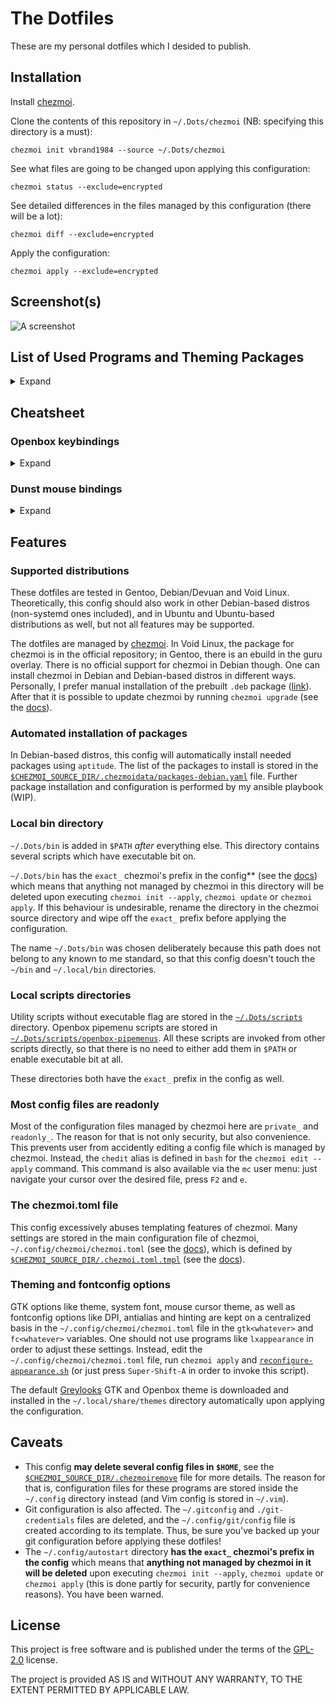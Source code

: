 # The Dotfiles

These are my personal dotfiles which I desided to publish.

## Installation

Install [chezmoi](https://www.chezmoi.io/install/).

Clone the contents of this repository in `~/.Dots/chezmoi` (NB: specifying this directory is a must):

```
chezmoi init vbrand1984 --source ~/.Dots/chezmoi
```

See what files are going to be changed upon applying this configuration:

```
chezmoi status --exclude=encrypted
```

See detailed differences in the files managed by this configuration (there will be a lot):

```
chezmoi diff --exclude=encrypted
```

Apply the configuration:

```
chezmoi apply --exclude=encrypted
```

## Screenshot(s)

![A screenshot](../assets/screenshots/screenshot01-gentoo.png?raw=true)

## List of Used Programs and Theming Packages

<details>
  <summary>Expand</summary>

<table>
    <tr><th colspan="2">Applications and utilities</th></tr>
    <tr><td>Dotfiles manager</td><td><a href="https://www.chezmoi.io/">chezmoi</a></td></tr>
    <tr><td>Window manager</td><td><a href="https://github.com/danakj/openbox">Openbox</a></td></tr>
    <tr><td>Panel</td><td><a href="https://github.com/o9000/tint2">Tint2</a></td></tr>
    <tr><td>X Compositor</td><td><a href="https://github.com/yshui/picom">picom</a></td></tr>
    <tr><td>Wallpaper manager</td><td><a href="https://github.com/l3ib/nitrogen">nitrogen</a></td></tr>
    <tr><td>System monitor</td><td><a href="https://github.com/brndnmtthws/conky">Conky</a></td></tr>
    <tr><td>Openbox menus</td><td><a href="https://github.com/trizen/obmenu-generator">obmenu-generator</a></td></tr>
    <tr><td>Application launcher</td><td><a href="https://github.com/davatorium/rofi">rofi</a></td></tr>
    <tr><td>Text processors</td><td><a href="https://github.com/vim/vim">Vim</a>, <a href="https://www.gnu.org/software/emacs/">Emacs</a></td></tr>
    <tr><td>Terminal emulator</td><td><a href="https://github.com/lxde/lxterminal">LXTerminal</a>, <a href="https://github.com/alacritty/alacritty">Alacritty</a></td></tr>
    <tr><td>File managers</td><td><a href="https://midnight-commander.org/">mc</a>, <a href="https://github.com/lxde/pcmanfm">PCManFM</a> or <a href="https://github.com/mate-desktop/caja">caja</a></td></tr>
    <tr><td>Sound volume</td><td><a href="https://github.com/Maato/volumeicon">volumeicon</a></td></tr>
    <tr><td>Clipboard manager</td><td><a href="https://github.com/CristianHenzel/ClipIt">ClipIt</a></td></tr>
    <tr><td>Screensaver</td><td><a href="https://www.jwz.org/xscreensaver/">XScreensaver</a></td></tr>
    <tr><td>X settings daemon</td><td><a href="https://codeberg.org/derat/xsettingsd">XSettingsD</a></td></tr>
    <tr><td>Calendar</td><td><a href="https://github.com/dmedvinsky/gsimplecal">Gsimplecal</a></td></tr>
    <tr><td>Screenshots</td><td><a href="https://github.com/dreamer/scrot">Scrot</a></td></tr>
    <tr><td>Miscellania</td><td><a href="https://codeberg.org/WhyNotHugo/caffeine-ng">Caffeine-ng</a>, <a href="https://github.com/jonls/redshift">Redshift</a></td></tr>
    <tr><th colspan="2">Theming</th></tr>
    <tr><td>GTK and Openbox theme</td><td><a href="https://github.com/vbrand1984/greylooks">Greylooks</a></td></tr>
    <tr><td>Icons</td><td><a href="https://github.com/PapirusDevelopmentTeam/papirus-icon-theme">Papirus-Light</a></td></tr>
    <tr><td>Mouse cursor</td><td>DMZ-White a.k.a. Vanilla-DMZ</td></tr>
    <tr><td>System font</td><td>Roboto Regular 11</td></tr>
    <tr><td>Monospace font</td><td>JetBrains Mono Medium</td></tr>
    <tr><td>Other fonts used</td><td>Ubuntu, DejaVu</td></tr>
</table>

</details>

## Cheatsheet

### Openbox keybindings

<details>
  <summary>Expand</summary>

<table>
    <tr>
        <th colspan="2">Application launchers</th>
    </tr>
    <tr><td>Super-Ctrl-B</td><td>Web Browser</td></tr>
    <tr><td>Super-Ctrl-C</td><td>LibreOffice Calc</td></tr>
    <tr><td>Super-Ctrl-E</td><td>Emacs client</td></tr>
    <tr><td>Super-Ctrl-F</td><td>File manager</td></tr>
    <tr><td>Super-Ctrl-I</td><td>LibreOffice Impress</td></tr>
    <tr><td>Super-Ctrl-O</td><td>Obconf</td></tr>
    <tr><td>Super-Ctrl-P</td><td>Pavucontrol</td></tr>
    <tr><td>Super-Ctrl-Q</td><td>Qalculate!</td></tr>
    <tr><td>Super-Ctrl-R</td><td>Tor Browser launcher</td></tr>
    <tr><td>Super-Ctrl-S</td><td>OBS-Studio</td></tr>
    <tr><td>Super-Ctrl-T</td><td>Terminal emulator</td></tr>
    <tr><td>Super-Ctrl-W</td><td>LibreOffice Writer</td></tr>
    <tr><td>Ctrl-Alt-Del</td><td>System monitor</td></tr>
    <tr>
        <th colspan="2">rofi</th>
    </tr>
    <tr><td>Super-Enter</td><td>run module (run a command)</td></tr>
    <tr><td>Super-Shift-Enter</td><td>drun module (run desktop application)</td></tr>
    <tr><td>Super-F1</td><td>calc module (not working in Debian-based installs)</td></tr>
    <tr><td>Super-Tab</td><td>window switching module</td></tr>
    <tr>
        <th colspan="2">Screenshots</th>
    </tr>
    <tr><td>PrtScr</td><td>Take a screenshot (fullscreen)</td></tr>
    <tr><td>Alt-PrtScr</td><td>Screenshot of the current window</td></tr>
    <tr><td>Ctrl-PrtScr</td><td>Screenshot of selection</td></tr>
    <tr><td>Super-PrtScr</td><td>Fullscreen screenshot with a 5 sec delay</td></tr>
    <tr><td>Super-Alt-PrtScr</td><td>Screenshot of the current window with a 5 sec delay</td></tr>
    <tr>
        <th colspan="2">Inherent Openbox stuff</th>
    </tr>
    <tr><td>Super-Shift-A</td><td>Reconfigure whole appearance</td></tr>
    <tr><td>Super-Shift-C</td><td>Reconfigure Openbox</td></tr>
    <tr><td>Super-Esc</td><td>Show Openbox menu</td></tr>
    <tr><td>Super-D</td><td>Show/hide desktop</td></tr>
    <tr>
        <th colspan="2">Session management</th>
    </tr>
    <tr><td>Super-Ctrl-L</td><td>Lock screen</td></tr>
    <tr><td>Super-Ctrl-Esc</td><td>Shutdown dialogue</td></tr>
    <tr><td>Super-Shift-Esc</td><td>Exit Openbox</td></tr>
    <tr>
        <th colspan="2">Navigating between desktops</th>
    </tr>
    <tr><td>Super-[1..4]</td><td>Go to desktop 1, 2, 3 or 4</td></tr>
    <tr><td>Super-Ctrl-Left</td><td>Go to the desktop to the left</td></tr>
    <tr><td>Super-Ctrl-Right</td><td>Go to the desktop to the right</td></tr>
    <tr><td>Super-Ctrl-Up</td><td>Go to the desktop above</td></tr>
    <tr><td>Super-Ctrl-Down</td><td>Go to the desktop below</td></tr>
    <tr>
        <th colspan="2">Moving windows between desktops</th>
    </tr>
    <tr><td>Super-Shift-[1..4]</td><td>Move current window to desktop 1, 2, 3 or 4</td></tr>
    <tr><td>Super-Shift-Left</td><td>Move current window to the desktop to the left</td></tr>
    <tr><td>Super-Shift-Right</td><td>Move current window to the desktop to the right</td></tr>
    <tr><td>Super-Shift-Up</td><td>Move current window to the desktop above</td></tr>
    <tr><td>Super-Shift-Down</td><td>Move current window to the desktop below</td></tr>
    <tr>
        <th colspan="2">Window handling</th>
    </tr>
    <tr><td>Alt-F4, Super-Q</td><td>Close current window</td></tr>
    <tr><td>Alt-Esc</td><td>Drown the window into the bottom of the stack</td></tr>
    <tr><td>Alt-Space</td><td>Show window&#39;s context menu</td></tr>
    <tr><td>Super-F</td><td>Toggle fullscreen</td></tr>
    <tr><td>Super-I</td><td>Iconify current window</td></tr>
    <tr><td>Super-M</td><td>Toggle maximize</td></tr>
    <tr><td>Super-O</td><td>Toggle omnipresent</td></tr>
    <tr><td>Alt-Tab</td><td>Switch to the next window</td></tr>
    <tr><td>Ctrl-Alt-Tab</td><td>Switch to the previous window</td></tr>
    <tr>
        <th colspan="2">(Semi)-Tiling</th>
    </tr>
    <tr><td>Super-Left</td><td>Shift current window to the left half of the screen</td></tr>
    <tr><td>Super-Right</td><td>Shift current window to the right half of the screen</td></tr>
    <tr><td>Super-Up</td><td>Shift current window to the top half of the screen</td></tr>
    <tr><td>Super-Down</td><td>Shift current window to the bottom half of the screen</td></tr>
    <tr><td>Super-Home</td><td>Shift current window to the upper-left corner of the screen</td></tr>
    <tr><td>Super-PageUp</td><td>Shift current window to the upper-right corner of the screen</td></tr>
    <tr><td>Super-PageDown</td><td>Shift current window to the bottom-right corner of the screen</td></tr>
    <tr><td>Super-End</td><td>Shift current window to the bottom-left corner of the screen</td></tr>
</table>

</details>

### Dunst mouse bindings

<details>
  <summary>Expand</summary>

* Left click: Close current notification.
* Right click: Close all notifications.
* Middle click: Open context menu.

</details>

## Features

### Supported distributions
These dotfiles are tested in Gentoo, Debian/Devuan and Void Linux. Theoretically, this config should also work in other Debian-based distros (non-systemd ones included), and in Ubuntu and Ubuntu-based distributions as well, but not all features may be supported.

The dotfiles are managed by [chezmoi](https://www.chezmoi.io/). In Void Linux, the package for chezmoi is in the official repository; in Gentoo, there is an ebuild in the guru overlay. There is no official support for chezmoi in Debian though. One can install chezmoi in Debian and Debian-based distros in different ways. Personally, I prefer manual installation of the prebuilt `.deb` package ([link](https://www.chezmoi.io/install/#download-a-pre-built-linux-package)). After that it is possible to update chezmoi by running `chezmoi upgrade` (see the [docs](https://www.chezmoi.io/reference/commands/upgrade/)).  

### Automated installation of packages
In Debian-based distros, this config will automatically install needed packages using `aptitude`. The list of the packages to install is stored in the [`$CHEZMOI_SOURCE_DIR/.chezmoidata/packages-debian.yaml`](home/.chezmoidata/packages-deb.yaml) file. Further package installation and configuration is performed by my ansible playbook (WIP).

### Local bin directory
`~/.Dots/bin` is added in `$PATH` _after_ everything else. This directory contains several scripts which have executable bit on.

`~/.Dots/bin` has the `exact_` chezmoi's prefix in the config** (see the [docs](https://www.chezmoi.io/reference/source-state-attributes/)) which means that anything not managed by chezmoi in this directory will be deleted upon executing `chezmoi init --apply`, `chezmoi update` or `chezmoi apply`. If this behaviour is undesirable, rename the directory in the chezmoi source directory and wipe off the `exact_` prefix before applying the configuration.

The name `~/.Dots/bin` was chosen deliberately because this path does not belong to any known to me standard, so that this config doesn't touch the `~/bin` and `~/.local/bin` directories.

### Local scripts directories
Utility scripts without executable flag are stored in the [`~/.Dots/scripts`](home/exact_private_dot_Dots/exact_private_dot_scripts) directory. Openbox pipemenu scripts are stored in [`~/.Dots/scripts/openbox-pipemenus`](home/exact_private_dot_Dots/exact_private_dot_scripts/exact_private_openbox-menus). All these scripts are invoked from other scripts directly, so that there is no need to either add them in `$PATH` or enable executable bit at all.

These directories both have the `exact_` prefix in the config as well.

### Most config files are readonly
Most of the configuration files managed by chezmoi here are `private_` and `readonly_`. The reason for that is not only security, but also convenience. This prevents user from accidently editing a config file which is managed by chezmoi. Instead, the `chedit` alias is defined in `bash` for the `chezmoi edit --apply` command. This command is also available via the `mc` user menu: just navigate your cursor over the desired file, press `F2` and `e`.

### The chezmoi.toml file
This config excessively abuses templating features of chezmoi. Many settings are stored in the main configuration file of chezmoi, `~/.config/chezmoi/chezmoi.toml` (see the [docs](https://www.chezmoi.io/reference/configuration-file/)), which is defined by [`$CHEZMOI_SOURCE_DIR/.chezmoi.toml.tmpl`](home/.chezmoi.toml.tmpl) (see the [docs](https://www.chezmoi.io/reference/special-files-and-directories/chezmoi-format-tmpl/)).

### Theming and fontconfig options
GTK options like theme, system font, mouse cursor theme, as well as fontconfig options like DPI, antialias and hinting are kept on a centralized basis in the `~/.config/chezmoi/chezmoi.toml` file in the `gtk<whatever>` and `fc<whatever>` variables. One should not use programs like `lxappearance` in order to adjust these settings. Instead, edit the `~/.config/chezmoi/chezmoi.toml` file, run `chezmoi apply` and [`reconfigure-appearance.sh`](home/private_dot_Dots/exact_private_bin/private_readonly_executable_reconfigure-appearance.sh.tmpl) (or just press `Super-Shift-A` in order to invoke this script).

The default [Greylooks](https://github.com/vbrand1984/greylooks) GTK and Openbox theme is downloaded and installed in the `~/.local/share/themes` directory automatically upon applying the configuration.

## Caveats

* This config **may delete several config files in `$HOME`**, see the [`$CHEZMOI_SOURCE_DIR/.chezmoiremove`](home/.chezmoiremove) file for more details. The reason for that is, configuration files for these programs are stored inside the `~/.config` directory instead (and Vim config is stored in `~/.vim`).
* Git configuration is also affected. The `~/.gitconfig` and `./git-credentials` files are deleted, and the `~/.config/git/config` file is created according to its template. Thus, be sure you've backed up your git configuration before applying these dotfiles!
* The `~/.config/autostart` directory **has the `exact_` chezmoi's prefix in the config** which means that **anything not managed by chezmoi in it will be deleted** upon executing `chezmoi init --apply`, `chezmoi update` or `chezmoi apply` (this is done partly for security, partly for convenience reasons). You have been warned.

## License
This project is free software and is published under the terms of the [GPL-2.0](https://www.gnu.org/licenses/old-licenses/gpl-2.0.en.html) license.

The project is provided AS IS and WITHOUT ANY WARRANTY, TO THE EXTENT PERMITTED BY APPLICABLE LAW.
